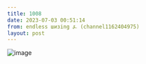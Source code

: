 ```yaml
---
title: 1008
date: 2023-07-03 00:51:14
from: endless шизing ⍼ (channel1162404975)
layout: post
---
```


![image](photos/photo_100@03-07-2023_00-51-14.jpg)


